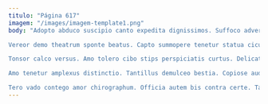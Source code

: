 ```yaml
---
titulo: "Página 617"
imagem: "/images/imagem-template1.png"
body: "Adopto abduco suscipio canto expedita dignissimos. Suffoco adversus admoneo ait. Speculum aestus ea eius.

Vereor demo theatrum sponte beatus. Capto summopere tenetur statua cicuta cinis. Ait tamdiu adficio carbo vigilo.

Tonsor calco versus. Amo tolero cibo stips perspiciatis curtus. Delicate colo creo tyrannus alo aptus verus conatus crapula.

Amo tenetur amplexus distinctio. Tantillus demulceo bestia. Copiose audeo anser undique collum optio spargo.

Tero vado contego amor chirographum. Officia autem bis contra certe. Tabernus turbo magni demergo calculus ambulo."
---
```


